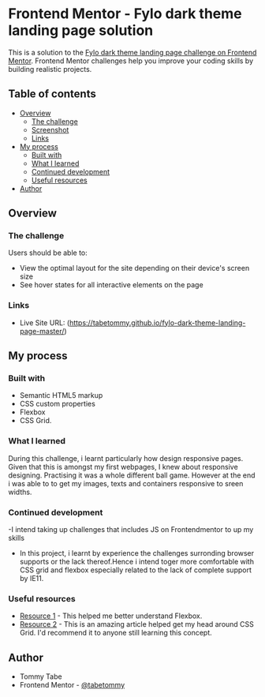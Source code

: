 # Frontend Mentor - Fylo dark theme landing page solution

This is a solution to the [Fylo dark theme landing page challenge on Frontend Mentor](https://www.frontendmentor.io/challenges/fylo-dark-theme-landing-page-5ca5f2d21e82137ec91a50fd). Frontend Mentor challenges help you improve your coding skills by building realistic projects. 

## Table of contents

- [Overview](#overview)
  - [The challenge](#the-challenge)
  - [Screenshot](#screenshot)
  - [Links](#links)
- [My process](#my-process)
  - [Built with](#built-with)
  - [What I learned](#what-i-learned)
  - [Continued development](#continued-development)
  - [Useful resources](#useful-resources)
- [Author](#author)


## Overview

### The challenge

Users should be able to:

- View the optimal layout for the site depending on their device's screen size
- See hover states for all interactive elements on the page

### Links

- Live Site URL: (https://tabetommy.github.io/fylo-dark-theme-landing-page-master/)

## My process

### Built with

- Semantic HTML5 markup
- CSS custom properties
- Flexbox
- CSS Grid.

### What I learned


During this challenge, i learnt particularly how design responsive pages. Given that this is amongst my first webpages, I knew about responsive designing. Practising it was a whole different ball game. However at the end i was able to  to get my images, texts and containers responsive to sreen widths. 


### Continued development

-I intend taking up challenges that includes JS on Frontendmentor to up my skills

- In this project, i learnt by experience the challenges surronding browser supports or the lack thereof.Hence i intend toger more comfortable with CSS grid and flexbox especially related to the lack of complete support by IE11.


### Useful resources

- [Resource 1](https://css-tricks.com/snippets/css/a-guide-to-flexbox/) - This helped me better understand Flexbox. 
- [Resource 2](https://css-tricks.com/snippets/css/complete-guide-grid/) - This is an amazing article  helped get my head around CSS Grid. I'd recommend it to anyone still learning this concept.


## Author
- Tommy Tabe
- Frontend Mentor - [@tabetommy](https://www.frontendmentor.io/profile/tabetommy)
